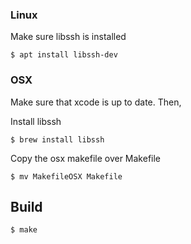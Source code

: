 ### Linux
Make sure libssh is installed

    $ apt install libssh-dev

### OSX
Make sure that xcode is up to date. Then,


Install libssh

    $ brew install libssh

Copy the osx makefile over Makefile

    $ mv MakefileOSX Makefile

## Build

    $ make
